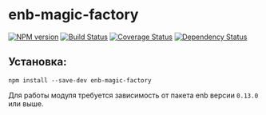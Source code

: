 enb-magic-factory
=================

[![NPM version](http://img.shields.io/npm/v/enb-magic-factory.svg?style=flat)](http://badge.fury.io/js/enb-magic-factory) [![Build Status](http://img.shields.io/travis/enb-bem/enb-magic-factory.svg?branch=master&style=flat)](https://travis-ci.org/enb-bem/enb-magic-factory) [![Coverage Status](https://img.shields.io/coveralls/enb-bem/enb-magic-factory.svg?branch=master&style=flat)](https://coveralls.io/r/enb-bem/enb-magic-factory) [![Dependency Status](http://img.shields.io/david/enb-bem/enb-magic-factory.svg?style=flat)](https://david-dm.org/enb-bem/enb-magic-factory)

Установка:
----------

```
npm install --save-dev enb-magic-factory
```

Для работы модуля требуется зависимость от пакета enb версии `0.13.0` или выше.
